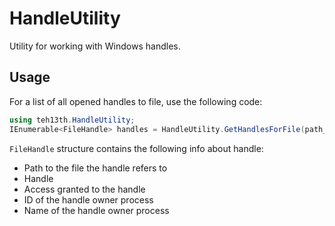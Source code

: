 # HandleUtility

Utility for working with Windows handles.

## Usage

For a list of all opened handles to file, use the following code:

```csharp
using teh13th.HandleUtility;
IEnumerable<FileHandle> handles = HandleUtility.GetHandlesForFile(path_to_file);
```

`FileHandle` structure contains the following info about handle:

- Path to the file the handle refers to
- Handle
- Access granted to the handle
- ID of the handle owner process
- Name of the handle owner process
